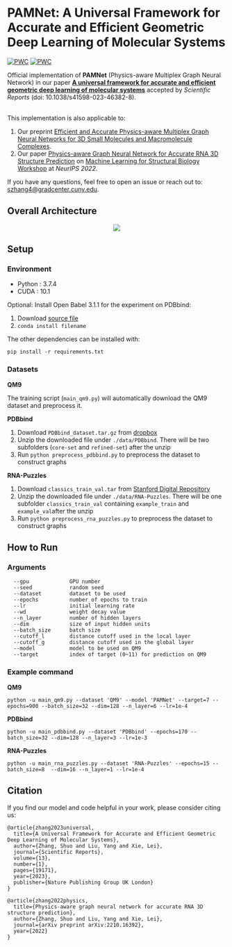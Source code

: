 
# PAMNet: A Universal Framework for Accurate and Efficient Geometric Deep Learning of Molecular Systems
[![PWC](https://img.shields.io/endpoint.svg?url=https://paperswithcode.com/badge/a-universal-framework-for-accurate-and/drug-discovery-on-qm9)](https://paperswithcode.com/sota/drug-discovery-on-qm9?p=a-universal-framework-for-accurate-and)
[![PWC](https://img.shields.io/endpoint.svg?url=https://paperswithcode.com/badge/a-universal-framework-for-accurate-and/protein-ligand-affinity-prediction-on-pdbbind)](https://paperswithcode.com/sota/protein-ligand-affinity-prediction-on-pdbbind?p=a-universal-framework-for-accurate-and)

Official implementation of **PAMNet** (Physics-aware Multiplex Graph Neural Network) in our paper **[A universal framework for accurate and efficient geometric deep learning of molecular systems](https://www.nature.com/articles/s41598-023-46382-8)** accepted by *Scientific Reports* (doi: 10.1038/s41598-023-46382-8).
<br/><br/>

This implementation is also applicable to:
1. Our preprint [Efficient and Accurate Physics-aware Multiplex Graph Neural Networks for 3D Small Molecules and Macromolecule Complexes](https://arxiv.org/abs/2206.02789).
2. Our paper [Physics-aware Graph Neural Network for Accurate RNA 3D Structure Prediction](https://arxiv.org/abs/2210.16392) on [Machine Learning for Structural Biology Workshop](https://www.mlsb.io/) at *NeurIPS 2022*.

If you have any questions, feel free to open an issue or reach out to: szhang4@gradcenter.cuny.edu.

## Overall Architecture

<p align="center">
<img src="https://github.com/zetayue/Physics-aware-Multiplex-GNN/blob/main/overview.png?raw=true">
</p>

## Setup
### Environment

 - Python : 3.7.4 
 - CUDA : 10.1

Optional: Install Open Babel 3.1.1 for the experiment on PDBbind:

 1. Download [source file](https://anaconda.org/conda-forge/openbabel/3.1.1/download/linux-64/openbabel-3.1.1-py37h200e996_1.tar.bz2)
 2. `conda install filename`

The other dependencies can be installed with:
```
pip install -r requirements.txt
```
### Datasets

**QM9**

The training script (`main_qm9.py`) will automatically download the QM9 dataset and preprocess it.

**PDBbind**
 1. Download `PDBbind_dataset.tar.gz` from [dropbox](https://www.dropbox.com/sh/2uih3c6fq37qfli/AAD-LHXSWMLAuGWzcQLk5WI3a)
 2. Unzip the downloaded file under `./data/PDBbind`. There will be two subfolders (`core-set` and `refined-set`) after the unzip
 3. Run `python preprocess_pdbbind.py` to preprocess the dataset to construct graphs

**RNA-Puzzles**
 1. Download `classics_train_val.tar` from [Stanford Digital Repository](https://doi.org/10.25740/bn398fc4306)
 2. Unzip the downloaded file under `./data/RNA-Puzzles`. There will be one subfolder `classics_train_val` containing `example_train` and `example_val`after the unzip
 3. Run `python preprocess_rna_puzzles.py` to preprocess the dataset to construct graphs

## How to Run
### Arguments
```
  --gpu             GPU number
  --seed            random seed
  --dataset         dataset to be used
  --epochs          number of epochs to train
  --lr              initial learning rate
  --wd              weight decay value
  --n_layer         number of hidden layers
  --dim             size of input hidden units
  --batch_size      batch size
  --cutoff_l        distance cutoff used in the local layer
  --cutoff_g        distance cutoff used in the global layer
  --model           model to be used on QM9
  --target          index of target (0~11) for prediction on QM9
```
### Example command
**QM9**

    python -u main_qm9.py --dataset 'QM9' --model 'PAMNet' --target=7 --epochs=900 --batch_size=32 --dim=128 --n_layer=6 --lr=1e-4

**PDBbind**

    python -u main_pdbbind.py --dataset 'PDBbind' --epochs=170 --batch_size=32 --dim=128 --n_layer=3 --lr=1e-3

**RNA-Puzzles**

    python -u main_rna_puzzles.py --dataset 'RNA-Puzzles' --epochs=15 --batch_size=8  --dim=16 --n_layer=1 --lr=1e-4

## Citation
If you find our model and code helpful in your work, please consider citing us:
```
@article{zhang2023universal,
  title={A Universal Framework for Accurate and Efficient Geometric Deep Learning of Molecular Systems},
  author={Zhang, Shuo and Liu, Yang and Xie, Lei},
  journal={Scientific Reports},
  volume={13},
  number={1},
  pages={19171},
  year={2023},
  publisher={Nature Publishing Group UK London}
}

@article{zhang2022physics,
  title={Physics-aware graph neural network for accurate RNA 3D structure prediction},
  author={Zhang, Shuo and Liu, Yang and Xie, Lei},
  journal={arXiv preprint arXiv:2210.16392},
  year={2022}
}
```
